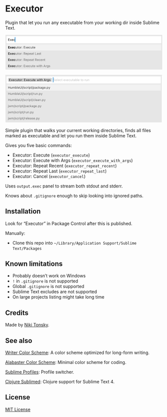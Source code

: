 # Executor

Plugin that let you run any executable from your working dir inside Sublime Text.

![](./screenshots/commands.png)

![](./screenshots/run.png)

Simple plugin that walks your current working directories, finds all files marked as executable and let you run them inside Sublime Text.

Gives you five basic commands:

- Executor: Execute (`executor_execute`)
- Executor: Execute with Args (`executor_execute_with_args`)
- Executor: Repeat Recent (`executor_repeat_recent`)
- Executor: Repeat Last (`executor_repeat_last`)
- Executor: Cancel (`executor_cancel`)

Uses `output.exec` panel to stream both stdout and stderr.

Knows about `.gitignore` enough to skip looking into ignored paths.

## Installation

Look for “Executor” in Package Control after this is published.

Manually:

- Clone this repo into `~/Library/Application Support/Sublime Text/Packages`

## Known limitations

- Probably doesn’t work on Windows
- `!` in `.gitignore` is not supported
- Global `.gitignore` is not supported
- Sublime Text excludes are not supported
- On large projects listing might take long time

## Credits

Made by [Niki Tonsky](https://twitter.com/nikitonsky).

## See also

[Writer Color Scheme](https://github.com/tonsky/sublime-scheme-writer): A color scheme optimized for long-form writing.

[Alabaster Color Scheme](https://github.com/tonsky/sublime-scheme-alabaster): Minimal color scheme for coding.

[Sublime Profiles](https://github.com/tonsky/sublime-profiles): Profile switcher.

[Clojure Sublimed](https://github.com/tonsky/clojure-sublimed):  Clojure support for Sublime Text 4.

## License

[MIT License](./LICENSE.txt)
